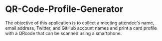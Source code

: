 # QR-Code-Profile-Generator
The objective of this application is to collect a meeting attendee's name, email address, Twitter, and GitHub account names and print a card profile with a QRcode that can be scanned using a smartphone.
